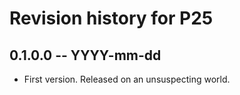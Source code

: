# Revision history for P25

## 0.1.0.0 -- YYYY-mm-dd

* First version. Released on an unsuspecting world.

